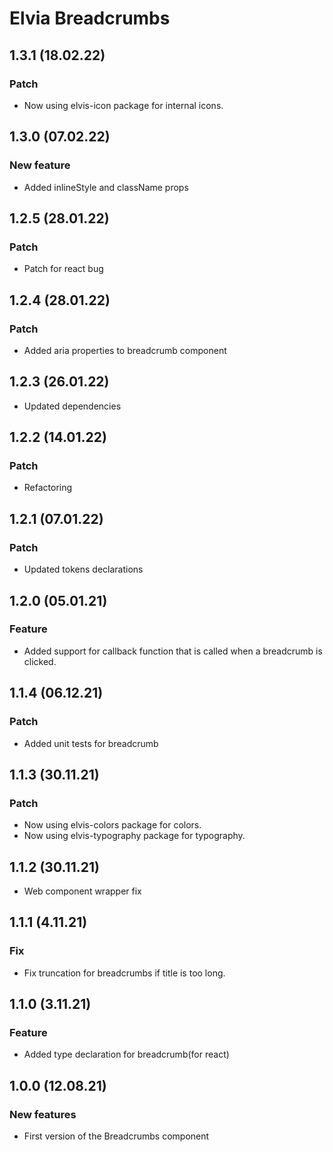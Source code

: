 # Elvia Breadcrumbs

## 1.3.1 (18.02.22)

### Patch

- Now using elvis-icon package for internal icons.

## 1.3.0 (07.02.22)

### New feature

- Added inlineStyle and className props

## 1.2.5 (28.01.22)

### Patch

- Patch for react bug

## 1.2.4 (28.01.22)

### Patch

- Added aria properties to breadcrumb component

## 1.2.3 (26.01.22)

- Updated dependencies

## 1.2.2 (14.01.22)

### Patch

- Refactoring

## 1.2.1 (07.01.22)

### Patch

- Updated tokens declarations

## 1.2.0 (05.01.21)

### Feature

- Added support for callback function that is called when a breadcrumb is clicked.

## 1.1.4 (06.12.21)

### Patch

- Added unit tests for breadcrumb

## 1.1.3 (30.11.21)

### Patch

- Now using elvis-colors package for colors.
- Now using elvis-typography package for typography.

## 1.1.2 (30.11.21)

- Web component wrapper fix

## 1.1.1 (4.11.21)

### Fix

- Fix truncation for breadcrumbs if title is too long.

## 1.1.0 (3.11.21)

### Feature

- Added type declaration for breadcrumb(for react)

## 1.0.0 (12.08.21)

### New features

- First version of the Breadcrumbs component
